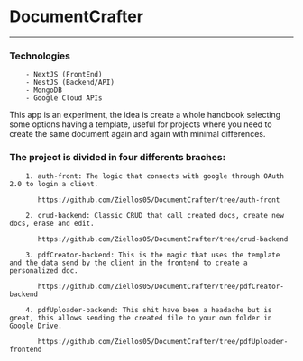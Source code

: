 # DocumentCrafter

--------------------------------------------------------------------------------------------------------------------------------------------------------------------------------------------------------------

### Technologies

        - NextJS (FrontEnd)
        - NestJS (Backend/API)
        - MongoDB
        - Google Cloud APIs

This app is an experiment, the idea is create a whole handbook selecting some options having a template, useful for projects where you need to create the same document again and again with minimal differences.

### The project is divided in four differents braches:

        1. auth-front: The logic that connects with google through OAuth 2.0 to login a client.
        
           https://github.com/Ziellos05/DocumentCrafter/tree/auth-front
        
        2. crud-backend: Classic CRUD that call created docs, create new docs, erase and edit.
        
           https://github.com/Ziellos05/DocumentCrafter/tree/crud-backend
        
        3. pdfCreator-backend: This is the magic that uses the template and the data send by the client in the frontend to create a personalized doc.
        
           https://github.com/Ziellos05/DocumentCrafter/tree/pdfCreator-backend
        
        4. pdfUploader-backend: This shit have been a headache but is great, this allows sending the created file to your own folder in Google Drive.
        
           https://github.com/Ziellos05/DocumentCrafter/tree/pdfUploader-frontend
